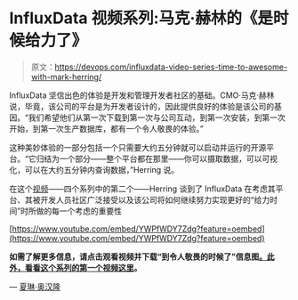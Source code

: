 # InfluxData 视频系列:马克·赫林的《是时候给力了》

> 原文：<https://devops.com/influxdata-video-series-time-to-awesome-with-mark-herring/>

InfluxData 坚信出色的体验是开发和管理开发者社区的基础。CMO·马克·赫林说，毕竟，该公司的平台是为开发者设计的，因此提供良好的体验是该公司的基因。“我们希望他们从第一次下载到第一次与公司互动，到第一次安装，到第一次开始，到第一次生产数据库，都有一个令人敬畏的体验。”

这种美妙体验的一部分包括一个只需要大约五分钟就可以启动并运行的开源平台。“它归结为一个部分——整个平台都在那里——你可以摄取数据，可以可视化，可以在大约五分钟内查询数据，”Herring 说。

在这个[视频](https://webinars.devops.com/time-to-awesome-more-than-just-marketing)——四个系列中的第二个——Herring 谈到了 InfluxData 在考虑其平台、其被开发人员社区广泛接受以及该公司将如何继续努力实现更好的“给力时间”时所做的每一个考虑的重要性

[https://www.youtube.com/embed/YWPfWDY7Zdg?feature=oembed](https://www.youtube.com/embed/YWPfWDY7Zdg?feature=oembed)

**如需了解更多信息，请点击观看视频并下载“到令人敬畏的时候了”信息图[。此外，看看这个系列的第一个视频](https://webinars.devops.com/time-to-awesome-more-than-just-marketing)[这里](https://webinars.devops.com/time-series-data-more-than-just-metrics)。** 

— [夏琳·奥汉隆](https://devops.com/author/cohanlon/)